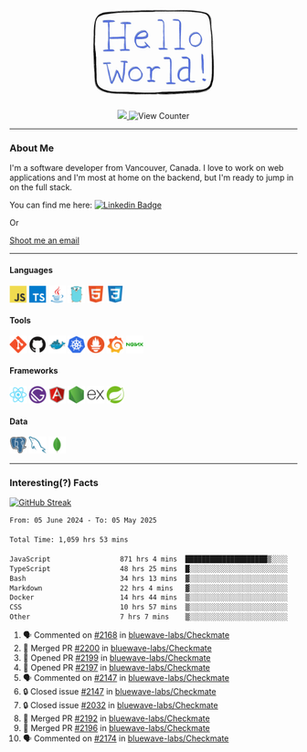 <div align="center">
    <img src="./img/hello_world.webp" height="200px" width="">
    <div>
        <a href="https://www.linkedin.com/in/ajhollid">
            <img src="https://img.shields.io/badge/LinkedIn-blue"/>
        </a>
        <img src="https://komarev.com/ghpvc/?username=ajhollid&color=yellow" alt="View Counter">
    </div>
</div>

---

### About Me

I'm a software developer from Vancouver, Canada. I love to work on web applications and I'm most at home on the backend, but I'm ready to jump in on the full stack.

You can find me here: [![Linkedin Badge](https://img.shields.io/badge/-ajhollid-blue?style=flat&logo=Linkedin&logoColor=white)](https://www.linkedin.com/in/ajhollid)

Or

[Shoot me an email](mailto:ajhollid@gmail.com)

---

#### Languages

<div>
    <img src="./img/devicons/javascript-original.svg" width=30 height=30 alt="JavaScript">
    <img src="/img/devicons/typescript-original.svg" width=30 height=30 alt="TypeScript">
    <img src="./img/devicons/java-original.svg" width=30 height=30 alt="Java">
    <img src="./img/devicons/go-original.svg" width=30 height=30 alt="Golang">
    <img src="./img/devicons/html5-original.svg" width=30 height=30 alt="HTML 5">
    <img src="./img/devicons/css3-original.svg" width=30 height=30 alt="CSS 3">
</div>

#### Tools

<div>
    <img src="./img/devicons/git-original.svg" width=30 height=30 alt="Git">
    <img src="./img/devicons/github-original.svg" width=30 height=30 alt="Github">
    <img src="./img/devicons/docker-original.svg" width=30 
    height=30 alt="Docker">
    <img src="./img/devicons/kubernetes-original.svg" width=30 height=30 alt="K8">
    <img src="./img/devicons/prometheus-original.svg" width=30 height=30 alt="Prometheus">
    <img src="./img/devicons/grafana-original.svg" width=30 height=30 alt="Grafana">
    <img src="./img/devicons/nginx-original.svg" width=30 height=30 alt="Nginx">
</div>

#### Frameworks

<div>
    <img src="./img/devicons/react-original.svg" width=30 height=30 alt="React">
    <img src="./img/devicons/gatsby-original.svg" width=30 height=30 alt="Gatsby">
    <img src="./img/devicons/angularjs-original.svg" width=30 height=30 alt="AngularJS">
    <img src="./img/devicons/nodejs-original.svg" width=30 height=30 alt="NodeJS">
    <img src="./img/devicons/express-original.svg" width=30 height=30 alt="Express">
    <img src="./img/devicons/spring-original.svg" width=30 height=30 alt="Spring">
</div>

#### Data

<div>
    <img src="./img/devicons/postgresql-original.svg" width=30 height=30 alt="Postgresql">
    <img src="./img/devicons/mysql-original.svg" width=30 height=30 alt="Mysql">
    <img src="./img/devicons/mongodb-original.svg" width=30 height=30 alt="MongoDB">
</div>

---

### Interesting(?) Facts

[![GitHub Streak](http://github-readme-streak-stats.herokuapp.com?user=ajhollid)](https://git.io/streak-stats)

 <!--START_SECTION:waka-->

```txt
From: 05 June 2024 - To: 05 May 2025

Total Time: 1,059 hrs 53 mins

JavaScript                 871 hrs 4 mins  ████████████████████▒░░░░   81.64 %
TypeScript                 48 hrs 25 mins  █░░░░░░░░░░░░░░░░░░░░░░░░   04.54 %
Bash                       34 hrs 13 mins  ▓░░░░░░░░░░░░░░░░░░░░░░░░   03.21 %
Markdown                   22 hrs 4 mins   ▓░░░░░░░░░░░░░░░░░░░░░░░░   02.07 %
Docker                     14 hrs 44 mins  ▒░░░░░░░░░░░░░░░░░░░░░░░░   01.38 %
CSS                        10 hrs 57 mins  ▒░░░░░░░░░░░░░░░░░░░░░░░░   01.03 %
Other                      7 hrs 7 mins    ▒░░░░░░░░░░░░░░░░░░░░░░░░   00.67 %
```

<!--END_SECTION:waka-->


<!--START_SECTION:activity-->
1. 🗣 Commented on [#2168](https://github.com/bluewave-labs/Checkmate/issues/2168#issuecomment-2852893938) in [bluewave-labs/Checkmate](https://github.com/bluewave-labs/Checkmate)
2. 🎉 Merged PR [#2200](https://github.com/bluewave-labs/Checkmate/pull/2200) in [bluewave-labs/Checkmate](https://github.com/bluewave-labs/Checkmate)
3. 💪 Opened PR [#2199](https://github.com/bluewave-labs/Checkmate/pull/2199) in [bluewave-labs/Checkmate](https://github.com/bluewave-labs/Checkmate)
4. 💪 Opened PR [#2197](https://github.com/bluewave-labs/Checkmate/pull/2197) in [bluewave-labs/Checkmate](https://github.com/bluewave-labs/Checkmate)
5. 🗣 Commented on [#2147](https://github.com/bluewave-labs/Checkmate/issues/2147#issuecomment-2852125282) in [bluewave-labs/Checkmate](https://github.com/bluewave-labs/Checkmate)
6. 🔒 Closed issue [#2147](https://github.com/bluewave-labs/Checkmate/issues/2147) in [bluewave-labs/Checkmate](https://github.com/bluewave-labs/Checkmate)
7. 🔒 Closed issue [#2032](https://github.com/bluewave-labs/Checkmate/issues/2032) in [bluewave-labs/Checkmate](https://github.com/bluewave-labs/Checkmate)
8. 🎉 Merged PR [#2192](https://github.com/bluewave-labs/Checkmate/pull/2192) in [bluewave-labs/Checkmate](https://github.com/bluewave-labs/Checkmate)
9. 🎉 Merged PR [#2196](https://github.com/bluewave-labs/Checkmate/pull/2196) in [bluewave-labs/Checkmate](https://github.com/bluewave-labs/Checkmate)
10. 🗣 Commented on [#2174](https://github.com/bluewave-labs/Checkmate/issues/2174#issuecomment-2852026044) in [bluewave-labs/Checkmate](https://github.com/bluewave-labs/Checkmate)
<!--END_SECTION:activity-->
